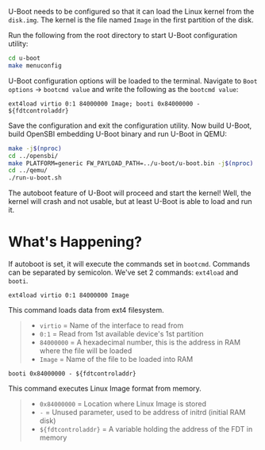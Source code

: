 U-Boot needs to be configured so that it can load the Linux kernel from the `disk.img`. The kernel is the file named `Image` in the first partition of the disk.

Run the following from the root directory to start U-Boot configuration utility:
``` bash
cd u-boot
make menuconfig
```
U-Boot configuration options will be loaded to the terminal. Navigate to `Boot options` -> `bootcmd value` and write the following as the `bootcmd value`:
```
ext4load virtio 0:1 84000000 Image; booti 0x84000000 - ${fdtcontroladdr}
```

Save the configuration and exit the configuration utility. Now build U-Boot, build OpenSBI embedding U-Boot binary and run U-Boot in QEMU:
``` bash
make -j$(nproc)
cd ../opensbi/
make PLATFORM=generic FW_PAYLOAD_PATH=../u-boot/u-boot.bin -j$(nproc)
cd ../qemu/
./run-u-boot.sh
```

The autoboot feature of U-Boot will proceed and start the kernel! Well, the kernel will crash and not usable, but at least U-Boot is able to load and run it.

# What's Happening?

If autoboot is set, it will execute the commands set in `bootcmd`. Commands can be separated by semicolon. We've set 2 commands: `ext4load` and `booti`.
```
ext4load virtio 0:1 84000000 Image
```
This command loads data from ext4 filesystem.
> - `virtio` = Name of the interface to read from
> - `0:1` = Read from 1st available device's 1st partition
> - `84000000` = A hexadecimal number, this is the address in RAM where the file will be loaded
> - `Image` = Name of the file to be loaded into RAM

```
booti 0x84000000 - ${fdtcontroladdr}
```
This command executes Linux Image format from memory.
> - `0x84000000` = Location where Linux Image is stored
> - `-` = Unused parameter, used to be address of initrd (initial RAM disk)
> - `${fdtcontroladdr}` = A variable holding the address of the FDT in memory
